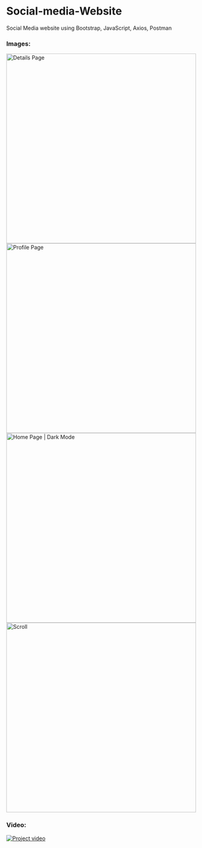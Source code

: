# Social-media-Website
Social Media website using Bootstrap, JavaScript, Axios, Postman
### Images:
<div>
  <img src="https://github.com/Abdullah-Abudan/Social-media-Website/assets/92273202/15604ed0-a301-4b6a-a384-3b881af76157" alt="Details Page" height="500" />
  <img src="https://github.com/Abdullah-Abudan/Social-media-Website/assets/92273202/6b430497-d0b3-4f24-a1a7-9acb26847657" alt="Profile Page" height="500" />
  <img src="https://github.com/Abdullah-Abudan/Social-media-Website/assets/92273202/f0fea2f9-b67c-4646-ac74-aea4238e149c" alt="Home Page | Dark Mode" height="500" />
  <img src="https://github.com/Abdullah-Abudan/Social-media-Website/assets/92273202/00778cf3-a87c-4103-8207-5057a0e6e2b7" alt="Scroll" height="500" />
</div>

### Video:
[![Project video](https://github.com/Abdullah-Abudan/Social-media-Website/assets/92273202/81669fb4-a882-4cec-9d51-6a31f146f8ba)](https://clipchamp.com/watch/jNvEGflqiOx)
